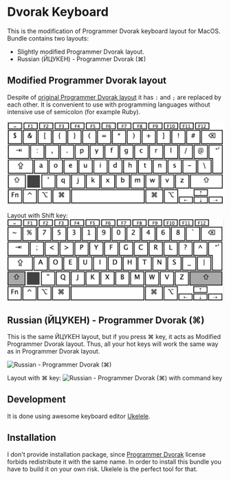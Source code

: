 # Dvorak Keyboard

This is the modification of Programmer Dvorak keyboard layout for MacOS.
Bundle contains two layouts:

* Slightly modified Programmer Dvorak layout.
* Russian (ЙЦУКЕН) - Programmer Dvorak (⌘)

## Modified Programmer Dvorak layout

Despite of  [original Programmer Dvorak layout](https://www.kaufmann.no/roland/dvorak/) it has `:` and `;` are replaced by each other.  It is convenient to use with programming languages without intensive use of semicolon (for example Ruby).

![Modified Programmer Dvorak layout](images/Programmer%20Dvorak.png)

Layout with Shift key:
![Modified Programmer Dvorak layout with Shift key](images/Programmer%20Dvorak%20with%20Shift%20key.png)

## Russian (ЙЦУКЕН) - Programmer Dvorak (⌘)

This is the same ЙЦУКЕН layout, but if you press ⌘ key, it acts as Modified Programmer Dvorak layout. Thus, all your hot keys will work the same way as in Programmer Dvorak layout.
 
![Russian - Programmer Dvorak (⌘)](images/Russian%20-%20Programmer%20Dvorak%20(⌘).png)

Layout with ⌘ key:
![Russian - Programmer Dvorak (⌘) with command key](images/Russian%20-%20Programmer%20Dvorak%20(⌘)%20with%20command%20key.png)

## Development

It is done using awesome keyboard editor [Ukelele](http://scripts.sil.org/cms/scripts/page.php?site_id=nrsi&id=ukelele).

## Installation

I don't provide installation package, since [Programmer Dvorak](https://www.kaufmann.no/roland/dvorak/) license forbids redistribute it with the same name. In order to install this bundle you have to build it on your own risk. Ukelele is the perfect tool for that.
